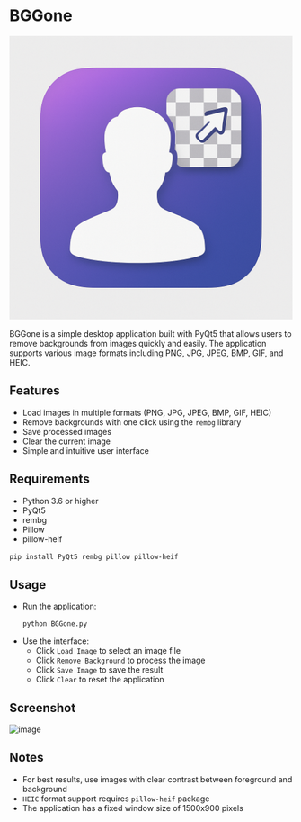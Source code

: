 
# BGGone

![BGGone Logo](BGGone.png)

BGGone is a simple desktop application built with PyQt5 that allows users to remove backgrounds from images quickly and easily. The application supports various image formats including PNG, JPG, JPEG, BMP, GIF, and HEIC.

## Features
- Load images in multiple formats (PNG, JPG, JPEG, BMP, GIF, HEIC)
- Remove backgrounds with one click using the `rembg` library
- Save processed images
- Clear the current image
- Simple and intuitive user interface

## Requirements 
- Python 3.6 or higher
- PyQt5
- rembg
- Pillow
- pillow-heif

```bash
pip install PyQt5 rembg pillow pillow-heif
```
## Usage
- Run the application:
  ```bash
  python BGGone.py
  ```
- Use the interface:
  - Click `Load Image` to select an image file
  - Click `Remove Background` to process the image
  - Click `Save Image` to save the result
  - Click `Clear` to reset the application

## Screenshot
   ![image](https://github.com/user-attachments/assets/0bee9e42-d209-4d9d-89ed-915031ef67c0)


## Notes
- For best results, use images with clear contrast between foreground and background
- `HEIC` format support requires `pillow-heif` package
- The application has a fixed window size of 1500x900 pixels


